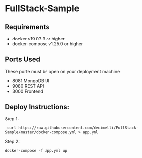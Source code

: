 # FullStack-Sample

## Requirements

- docker v19.03.9 or higher
- docker-compose v1.25.0 or higher

## Ports Used

These porte must be open on your deployment machine
- 8081 MongoDB UI
- 9080 REST API
- 3000 Frontend

## Deploy Instructions:
Step 1:
```
 curl https://raw.githubusercontent.com/decimelli/FullStack-Sample/master/docker-compose.yml > app.yml
```
Step 2:
```
docker-compose -f app.yml up
```
